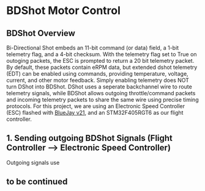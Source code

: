 # BDShot Motor Control

## BDShot Overview
Bi-Directional Shot embeds an 11-bit command (or data) field, a 1-bit telemetry flag, and a 4-bit checksum. With the telemetry flag set to True on outoging packets, the ESC is prompted to return a 20 bit telemetry packet. By default, these packets contain eRPM data, but extended dshot telemetry (EDT) can be enabled using commands, providing temperature, voltage, current, and other motor feedback. Simply enabling telemetry does NOT turn DShot into BDShot. DShot uses a seperate backchannel wire to route telemetry signals, while BDShot allows outgoing throttle/command packets and incoming telemetry packets to share the same wire using precise timing protocols. For this project, we are using an Electronic Speed Controller (ESC) flashed with [BlueJay v21](https://github.com/bird-sanctuary/bluejay?tab=readme-ov-file), and an STM32F405RGT6 as our flight controller. 

## 1. Sending outgoing BDShot Signals (Flight Controller --> Electronic Speed Controller)
Outgoing signals use 

## to be continued
